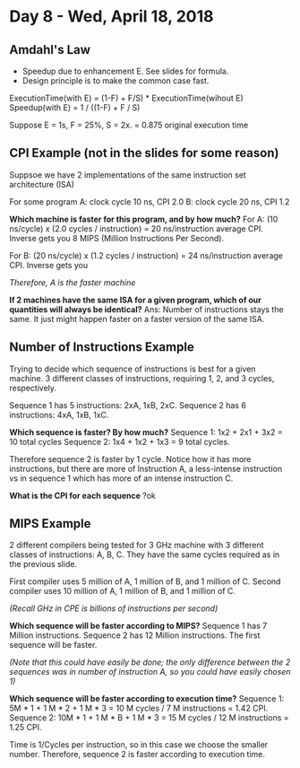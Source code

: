# Day 8 - Wed, April 18, 2018

## Amdahl's Law

- Speedup due to enhancement E. See slides for formula.
- Design principle is to make the common case fast.


ExecutionTime(with E) = (1-F) + F/S) * ExecutionTime(wihout E)
Speedup(with E) = 1 / ((1-F) + F / S)

Suppose E = 1s, F = 25%, S = 2x.
= 0.875 original execution time

## CPI Example (not in the slides for some reason)
Suppsoe we have 2 implementations of the same instruction set architecture (ISA)

For some program
A: clock cycle 10 ns, CPI 2.0
B: clock cycle 20 ns, CPI 1.2

**Which machine is faster for this program, and by how much?**
For A: (10 ns/cycle) x (2.0 cycles / instruction) = 20 ns/instruction average CPI.
Inverse gets you 8 MIPS (Million Instructions Per Second).

For B: (20 ns/cycle) x (1.2 cycles / instruction) = 24 ns/instruction average CPI.
Inverse gets you 

*Therefore, A is the faster machine*

**If 2 machines have the same ISA for a given program, which of our quantities will always be identical?**
Ans: Number of instructions stays the same. It just might happen faster on a faster version of the same ISA.

## Number of Instructions Example
Trying to decide which sequence of instructions is best for a given machine.
3 different classes of instructions, requiring 1, 2, and 3 cycles, respectively.

Sequence 1 has 5 instructions: 2xA, 1xB, 2xC.
Sequence 2 has 6 instructions: 4xA, 1xB, 1xC.

**Which sequence is faster? By how much?**
Sequence 1: 1x2 + 2x1 + 3x2 = 10 total cycles
Sequence 2: 1x4 + 1x2 + 1x3 = 9 total cycles.

Therefore sequence 2 is faster by 1 cycle. Notice how it has more instructions, but there are more of Instruction A, a less-intense instruction vs in sequence 1 which has more of an intense instruction C.

**What is the CPI for each sequence**
?ok

## MIPS Example
2 different compilers being tested for 3 GHz machine with 3 different classes of instructions: A, B, C. They have the same cycles required as in the previous slide.

First compiler uses 5 million of A, 1 million of B, and 1 million of C.
Second compiler uses 10 million of A, 1 million of B, and 1 million of C.

*(Recall GHz in CPE is billions of instructions per second)*

**Which sequence will be faster according to MIPS?**
Sequence 1 has 7 Million instructions. Sequence 2 has 12 Million instructions.
The first sequence will be faster.

*(Note that this could have easily be done; the only difference between the 2 sequences was in number of instruction A, so you could have easily chosen 1)*

**Which sequence will be faster according to execution time?**
Sequence 1: 5M * 1 + 1 M * 2 + 1 M * 3 = 10 M cycles / 7 M instructions = 1.42 CPI.
Sequence 2: 10M * 1 + 1 M * B + 1 M * 3 = 15 M cycles / 12 M instructions = 1.25 CPI.

Time is 1/Cycles per instruction, so in this case we choose the smaller number. Therefore, sequence 2 is faster according to execution time.


